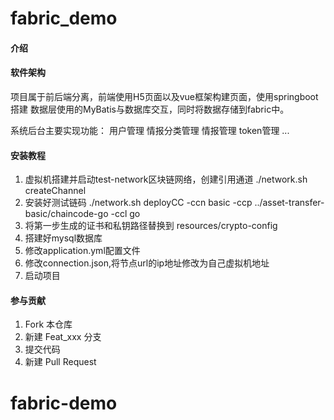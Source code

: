 # fabric_demo

#### 介绍

#### 软件架构
项目属于前后端分离，前端使用H5页面以及vue框架构建页面，使用springboot搭建
数据层使用的MyBatis与数据库交互，同时将数据存储到fabric中。

系统后台主要实现功能：
用户管理
情报分类管理
情报管理
token管理
...

#### 安装教程

1. 虚拟机搭建并启动test-network区块链网络，创建引用通道 ./network.sh createChannel
2. 安装好测试链码 ./network.sh deployCC -ccn basic -ccp ../asset-transfer-basic/chaincode-go -ccl go
3. 将第一步生成的证书和私钥路径替换到 resources/crypto-config
4. 搭建好mysql数据库
5. 修改application.yml配置文件
6. 修改connection.json,将节点url的ip地址修改为自己虚拟机地址
7. 启动项目

#### 参与贡献

1.  Fork 本仓库
2.  新建 Feat_xxx 分支
3.  提交代码
4.  新建 Pull Request

# fabric-demo
